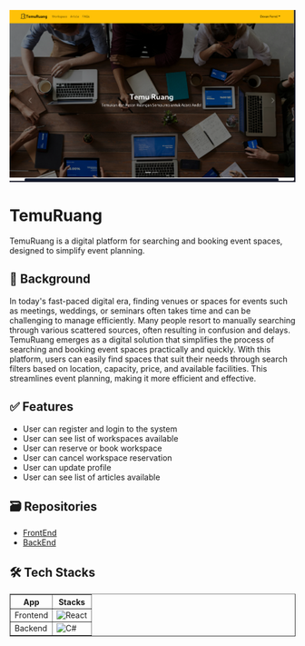 ![img](./public/Screenshot%20from%202024-12-04%2022-33-43.png)

# TemuRuang

TemuRuang is a digital platform for searching and booking event spaces, designed to simplify event planning. 

## 🔎 Background

In today's fast-paced digital era, finding venues or spaces for events such as meetings, weddings, or seminars often takes time and can be challenging to manage efficiently. Many people resort to manually searching through various scattered sources, often resulting in confusion and delays. TemuRuang emerges as a digital solution that simplifies the process of searching and booking event spaces practically and quickly. With this platform, users can easily find spaces that suit their needs through search filters based on location, capacity, price, and available facilities. This streamlines event planning, making it more efficient and effective.

## ✅ Features

- User can register and login to the system
- User can see list of workspaces available
- User can reserve or book workspace
- User can cancel workspace reservation
- User can update profile
- User can see list of articles available

## 🗃️ Repositories

- [FrontEnd](https://github.com/devanfer02/temuruang-fe)
- [BackEnd](https://github.com/devanfer02/temuruang-be)

## 🛠️ Tech Stacks

<table border="1" >
  <thead>
    <tr>
      <th>App</th>
      <th>Stacks</th>
    </tr>
  </thead>
  <tbody>
    <tr>
      <td>Frontend</td>
      <td>
        <img src="https://skillicons.dev/icons?i=react,typescript,tailwind,bootstrap" alt="React" />
      </td>
    </tr>
    <tr>
      <td>Backend</td>
      <td>
        <img src="https://skillicons.dev/icons?i=cs,net,postgres,docker" alt="C#" />
      </td>
    </tr>
  </tbody>
</table>
